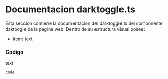 # Documentacion darktoggle.ts

 Esta seccion contiene la documentacion del darktoggle.ts del componente daktoogle de la pagina web. Dentro de su estructura visual posee: 
*  item: text

### Codigo
text

``` ts
code
```
